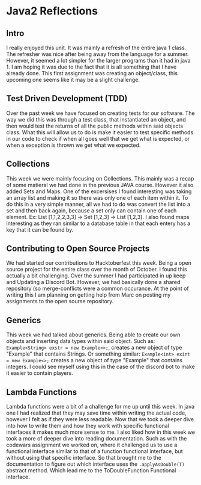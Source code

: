 # Java2 Reflections

## Intro
I really enjoyed this unit. It was mainly a refresh of the entire java 1 class.
The refresher was nice after being away from the language for a summer.
However, it seemed a lot simpler for the larger programs than it had in java 1.
I am hoping it was due to the fact that it is all something that I have already done.
This first assignment was creating an object/class, this upcoming one seems like it may be
a slight challenge. 

## Test Driven Development (TDD)
Over the past week we have focused on creating tests for our software. The way we did this 
was through a test class, that instantiated an object, and then would test the returns of all the 
public methods within said objects class. What this will allow us to do is make it easier to 
test specific methods in our code to check if when all goes well that we get what is expected,
or when a exception is thrown we get what we expected.

## Collections
This week we were mainly focusing on Collections. This mainly was a recap of some matieral we had done in
the previous JAVA course. However it also added Sets and Maps. One of the excersises I found interesting
was taking an array list and making it so there was only one of each item within it. To do this in a very
simple manner, all we had to do was convert the list into a set and then back again, because a set only can
contain one of each element. Ex: List [1,1,2,2,3,3] -> Set [1,2,3] -> List [1,2,3]. I also found maps interesting
as they ran similar to a database table in that each entery has a key that it can be found by.

## Contributing to Open Source Projects
We had started our contributions to Hacktoberfest this week. Being a open source project for the entire class
over the month of October. I found this actually a bit challenging. Over the summer I had participated in up keep
and Updating a Discord Bot. However, we had basically done a shared repository (so merge-conflicts were a common
occurance. At the point of writing this I am planning on getting help from Marc on posting my assignments to the open
sourse repository.

## Generics
This week we had talked about generics. Being able to create our own objects and inserting data types within said object.
Such as: `Example<String> exstr = new Example<>;`, creates a new object of type "Example" that contains Strings. Or
something similar: `Example<int> exint = new Example<>;` creates a new object of type "Example" that contains integers.
I could see myself using this in the case of the discord bot to make it easier to contain players.

## Lambda Functions
Lambda functions were a bit of a challenge for me up until this week. In java one I had realized that they may save time within writing
the actual code, however I felt as if they were less readable. Now that we took a deeper dive into how to write them and how they work 
with specific functional interfaces it makes much more sense to me. I also liked how in this week we took a more of deeper dive into reading 
documentation. Such as with the codewars assignment we worked on, where it challenged us to use a functional interface similar to that of a function
functional interface, but without using that specific interface. So that brought me to the documentation to figure out which interface uses the
`.applyAsDouble(T)` abstract method. Which lead me to the ToDoubleFunction Functional interface.
